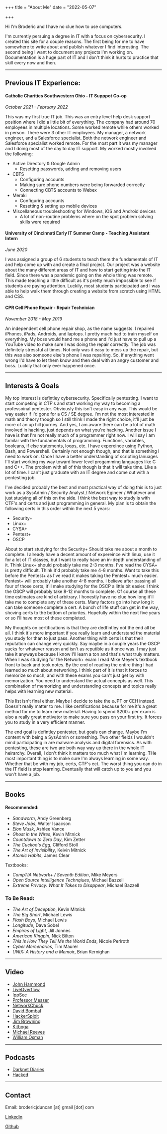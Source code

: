+++
title = "About Me"
date = "2022-05-07"

+++

Hi I'm Broderic and I have no clue how to use computers. 

I'm currently persuing a degree in IT with a focus on cybersecurity. I created this site for a couple reasons. The first being for me to have somewhere to write about and publish whatever I find interesting. The second being I want to document any projects I'm working on. Documentation is a huge part of IT and I don't think it hurts to practice that skill every now and then.

---

## Previous IT Experience:

#### Catholic Charities Southwestern Ohio - IT Supppot Co-op 

*October 2021 - February 2022*

This was my first true IT job. This was an entry level help desk support position where I did a little bit of everything. The company had around 70 employees in multiple locations. Some worked remote while others worked in person. There were 3 other IT employees. My manager, a network engineer, and a Salesforce specialist. Both the network engineer and Salesforce specialist worked remote. For the most part it was my manager and I doing most of the day to day IT support. My worked mostly involved the following: 



* Active Directory & Google Admin
	* Resetting passwords, adding and removing users
* CBTS
	* Configuring accounts 
	* Making sure phone numbers were being forwarded correctly
	* Connecting CBTS accounts to Webex
* Meraki
	* Configuring accounts
	* Resetting & setting up mobile devices 
* Miscellaneous troubleshooting for Windows, iOS and Android devices
	* A lot of non-routine problems where on the spot problem solving skills were required

#### University of Cincinnati Early IT Summer Camp - Teaching Assistant Intern

*June 2020*

I was assigned a group of 6 students to teach them the fundamentals of IT and help come up with and create a final project. Our project was a website about the many different areas of IT and how to start getting into the IT field. Since there was a pandemic going on the whole thing was remote. This made teaching a little difficult as it's pretty much impossible to see if students are paying attention. Luckily, most students participated and I was able to help walk them through creating a website from scratch using HTML and CSS.

#### CPR Cell Phone Repair - Repair Technician

*November 2018 - May 2019*

An independent cell phone repair shop, as the name suggests. I repaired iPhones, iPads, Androids, and laptops. I pretty much had to train myself on everything. My boss would hand me a phone and I'd just have to pull up a YouTube video to make sure I was doing the repair correctly. The job was definitely stressful at times. Not only was it easy to mess up the repair, but this was also someone else's phone I was repairing. So, if anything went wrong I'd have to let them know and then deal with an angry customer and boss. Luckily that only ever happened once.

---

## Interests & Goals


My top interest is defintley cybersecurity. Specifically pentesting. I want to start competing in CTF's and start working my way to becoming a professoinal pentester. Obviously this isn't easy in any way. This would be way easier if I'd gone for a CS / SE degree. I'm not the most interested in math and theory though so I still think I made the right choice, it'll just be more of an up hill journey. And yes, I am aware there can be a lot of math involved in hacking, just depends on what you're hacking. Another issue I have is that I'm not really much of a programmer right now. I will say I am familar with the fundamentals of programming. Functions, variables, booleans, if else statements, loops, etc. I have expereince using Python, Bash, and Powershell. Certainly not enough though, and that is something I need to work on. Once I have a better understanding of scripting lanuages I'll start working my way toward lower level progamming languages like C and C++. The problem with all of this though is that it will take time. Like a lot of time. I can't just graduate with an IT degree and come out with a pentesting job. 

I've decided probably the best and most practical way of doing this is to just work as a SysAdmin / Security Analyst / Network Egineer / Whatever and just studying all of this on the side. I think the best way to study is with CTF's and certs and just programming in general. My plan is to obtain the following certs in this order within the next 5 years:

* Security+
* Linux+
* CYSA+
* Pentest+
* OSCP

About to start studying for the Security+ Should take me about a month to complete. I already have a decent amount of expereince with linux, use it for a lot of IT classes, but I want to really have an in-depth understanding of it. Think Linux+ should probably take me 2-3 months. I've read the CYSA+ is pretty difficult. Think it'd probably take me 4-8 months. Want to take this before the Pentest+ as I've read it makes taking the Pentest+ much easier. Pentest+ will probably take another 4-8 months. I believe after passing all four of those certs, it'll make studying for the OSCP a little bit easier. I think the OSCP will probably take 8-12 months to complete. Of course all these time estimates are kind of arbitrary. I honestly have no clue how long it'll take me to complete any of these certs. Many factors go into how long it can take someone complete a cert. A bunch of life stuff can get in the way, shoving certs to the bottom of priorites. Hopefully within the next five years or so I'll have most of these completed. 

My thoughts on certifications is that they are dedfintley not the end all be all. I think it's more important if you really learn and understand the material you study for than to just pass. Another thing with certs is that their reputation can change very quickly. Say maybe in a couple years the OSCP sucks for whatever reason and isn't as reputible as it once was. I may just take it anyways because I know I'll learn a ton and that's what truly matters. When I was studying for the Network+ exam I read Mike Meyer's textbook front to back and took notes. By the end of reading the entire thing I had learned so much about networking. I think part of it is that it forces to memorize so much, and with these exams you can't just get by with memorization. You need to understand the actual concepts as well. This combination of memorizing and understanding concepts and topics really helps with learning new material.

This list isn't final either. Maybe I decide to take the eJPT or CEH instead. Doesn't really matter to me. I like certifications because for me it's a great method for me to learn new material. Having to spend $200+ per exam is also a really great motivator to make sure you pass on your first try. It forces you to study in a very efficient manner.

The end goal is defintley pentester, but goals can change. Maybe I'm content with being a SysAdmin or something. Two other fields I wouldn't mind participating in are malware analysis and digital forensics. As with pentesting, these are two are both way way up there in the whole IT heirarchy. Overall, I don't think it matters too much what I'm learning. THe most important thing is to make sure I'm always learning in some way. Whether that be with my job, certs, CTF's ect. The worst thing you can do in the IT field is stop learning. Eventually that will catch up to you and you won't have a job. 

---

## Books

#### Recommended:

* *Sandworm*, Andy Greenberg
* *Steve Jobs*, Walter Isaacson
* *Elon Musk*, Ashlee Vance
* *Ghost in the Wires*, Kevin Mitnick
* *Countdown to Zero Day*, Kim Zetter
* *The Cuckoo's Egg*, Clifford Stoll
* *The Art of Invisibility*, Keivin Mitnick
* *Atomic Habits*, James Clear

Textbooks:

* *CompTIA Network+ / Seventh Edition*, Mike Meyers
* *Open Source Intelligence Technqiues*, Michael Bazzell
* *Extreme Privacy: What It Takes to Disappear*, Michael Bazzell

### To Be Read: 

* *The Art of Deception*, Kevin Mitnick
* *The Big Short*, Michael Lewis
* *Flash Boys*, Michael Lewis
* *Longitude*, Dava Sobel
* *Empires of Light*, Jill Jonnes
* *American Kingpin*, Nick Bilton
* *This Is How They Tell Me the World Ends*, Nicole Perlroth
* *Cyber Mercenaries*, Tim Maurer
* *UNIX: A History and a Memoir*, Brian Kernighan

---

## Video

* [John Hammond](https://www.youtube.com/c/JohnHammond010)
* [LiveOverflow](https://www.youtube.com/channel/UClcE-kVhqyiHCcjYwcpfj9w)
* [IppSec](https://www.youtube.com/channel/UCa6eh7gCkpPo5XXUDfygQQA)
* [Professor Messer](https://www.youtube.com/c/professormesser)
* [NetworkChuck](https://www.youtube.com/c/NetworkChuck)
* [David Bombal](https://www.youtube.com/c/DavidBombal)
* [HackerSploit](https://www.youtube.com/c/HackerSploit)
* [Jim Browning](https://www.youtube.com/c/JimBrowning)
* [Kitboga](https://www.youtube.com/c/KitbogaShow)
* [Michael Reeves](https://www.youtube.com/c/MichaelReeves)
* [William Osman](https://www.youtube.com/c/williamosman)

---

## Podcasts

* [Darknet Diaries](https://darknetdiaries.com)
* [Hacked](https://pca.st/hacked)

---

## Contact

Email: brodericjduncan [at] gmail [dot] com

[Linkedin](https://www.linkedin.com/in/dontputnamehere/)

[Github](https://github.com/have-no-clue-what-im-doing)